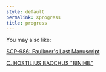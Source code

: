 ```yaml
---
style: default
permalink: Xprogress
title: progress
---
```

You may also like:

[SCP-986: Faulkner's Last Manuscript](http://scp-wiki.net/scp-986)

[C. HOSTILIUS BACCHUS "BINIHIL"](http://scp-wiki.net/ch00bakka-personnel-file)
